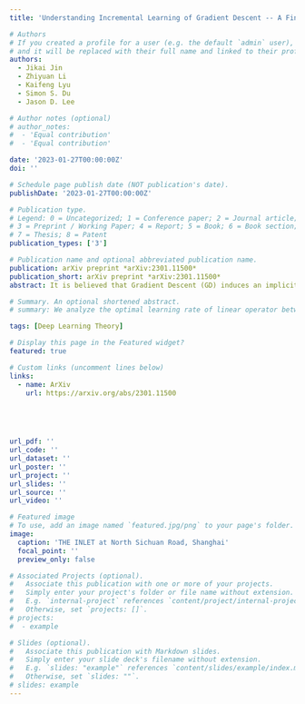 ```yaml
---
title: 'Understanding Incremental Learning of Gradient Descent -- A Fine-grained Analysis of Matrix Sensing'

# Authors
# If you created a profile for a user (e.g. the default `admin` user), write the username (folder name) here
# and it will be replaced with their full name and linked to their profile.
authors:
  - Jikai Jin
  - Zhiyuan Li
  - Kaifeng Lyu
  - Simon S. Du
  - Jason D. Lee

# Author notes (optional)
# author_notes:
#  - 'Equal contribution'
#  - 'Equal contribution'

date: '2023-01-27T00:00:00Z'
doi: ''

# Schedule page publish date (NOT publication's date).
publishDate: '2023-01-27T00:00:00Z'

# Publication type.
# Legend: 0 = Uncategorized; 1 = Conference paper; 2 = Journal article;
# 3 = Preprint / Working Paper; 4 = Report; 5 = Book; 6 = Book section;
# 7 = Thesis; 8 = Patent
publication_types: ['3']

# Publication name and optional abbreviated publication name.
publication: arXiv preprint *arXiv:2301.11500*
publication_short: arXiv preprint *arXiv:2301.11500*
abstract: It is believed that Gradient Descent (GD) induces an implicit bias towards good generalization in training machine learning models. This paper provides a fine-grained analysis of the dynamics of GD for the matrix sensing problem, whose goal is to recover a low-rank ground-truth matrix from near-isotropic linear measurements. It is shown that GD with small initialization behaves similarly to the greedy low-rank learning heuristics (Li et al., 2020) and follows an incremental learning procedure (Gissin et al., 2019): GD sequentially learns solutions with increasing ranks until it recovers the ground truth matrix. Compared to existing works which only analyze the first learning phase for rank-1 solutions, our result provides characterizations for the whole learning process. Moreover, besides the over-parameterized regime that many prior works focused on, our analysis of the incremental learning procedure also applies to the under-parameterized regime. Finally, we conduct numerical experiments to confirm our theoretical findings.

# Summary. An optional shortened abstract.
# summary: We analyze the optimal learning rate of linear operator between Sobolev spaces and quality a setting where multilevel training is necessary to achieve the optimal rate.

tags: [Deep Learning Theory]

# Display this page in the Featured widget?
featured: true

# Custom links (uncomment lines below)
links:
  - name: ArXiv
    url: https://arxiv.org/abs/2301.11500



  

url_pdf: ''
url_code: ''
url_dataset: ''
url_poster: ''
url_project: ''
url_slides: ''
url_source: ''
url_video: ''

# Featured image
# To use, add an image named `featured.jpg/png` to your page's folder.
image:
  caption: 'THE INLET at North Sichuan Road, Shanghai'
  focal_point: ''
  preview_only: false

# Associated Projects (optional).
#   Associate this publication with one or more of your projects.
#   Simply enter your project's folder or file name without extension.
#   E.g. `internal-project` references `content/project/internal-project/index.md`.
#   Otherwise, set `projects: []`.
# projects:
#  - example

# Slides (optional).
#   Associate this publication with Markdown slides.
#   Simply enter your slide deck's filename without extension.
#   E.g. `slides: "example"` references `content/slides/example/index.md`.
#   Otherwise, set `slides: ""`.
# slides: example
---
```

